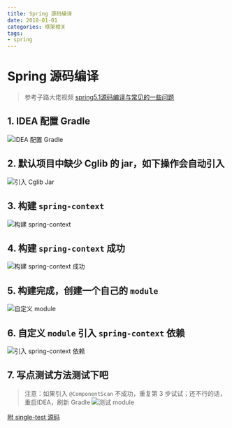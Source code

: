 ```yaml
---
title: Spring 源码编译
date: 2018-01-01
categories: 框架相关
tags:
- spring
---
```


# Spring 源码编译
> 参考子路大佬视频 [spring5.1源码编译与常见的一些问题](https://www.bilibili.com/video/BV1XJ41117tT)

## 1. IDEA 配置 Gradle
![IDEA 配置 Gradle](https://gitee.com/AmosWang/resource/raw/master/image/spring/compile/spring-compile.1.idea-2019.3.png)

## 2. 默认项目中缺少 Cglib 的 jar，如下操作会自动引入
![引入 Cglib Jar](https://gitee.com/AmosWang/resource/raw/master/image/spring/compile/spring-compile.2.gradle.core-build.png)

## 3. 构建 `spring-context`
![构建 spring-context](https://gitee.com/AmosWang/resource/raw/master/image/spring/compile/spring-compile.3.context.run-test.png)

## 4. 构建 `spring-context` 成功
![构建 spring-context 成功](https://gitee.com/AmosWang/resource/raw/master/image/spring/compile/spring-compile.4.context.run-test.succ.png)

## 5. 构建完成，创建一个自己的 `module`
![自定义 module](https://gitee.com/AmosWang/resource/raw/master/image/spring/compile/spring-compile.5.new-moudle.png)

## 6. 自定义 `module` 引入 `spring-context` 依赖
![引入 spring-context 依赖](https://gitee.com/AmosWang/resource/raw/master/image/spring/compile/spring-compile.6.new-moudle.rely.png)

## 7. 写点测试方法测试下吧
> 注意：如果引入 `@ComponentScan` 不成功，重复第 3 步试试；还不行的话，重启IDEA，刷新 Gradle
![测试 module](https://gitee.com/AmosWang/resource/raw/master/image/spring/compile/spring-compile.7.new-moudle.test.png)

[附 single-test 源码](https://gitee.com/AmosWang/spring-framework/tree/amos-5.1.x/single-test)